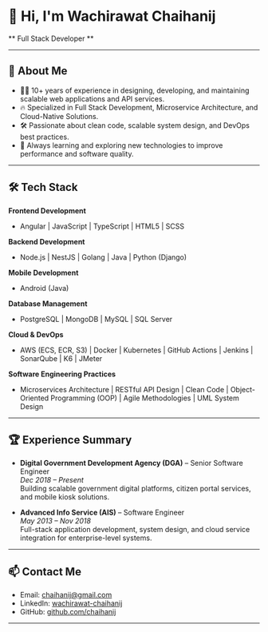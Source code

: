# 👋 Hi, I'm Wachirawat Chaihanij

** Full Stack Developer **

---

## 🚀 About Me

- 🧑‍💻 10+ years of experience in designing, developing, and maintaining scalable web applications and API services.
- 🔥 Specialized in Full Stack Development, Microservice Architecture, and Cloud-Native Solutions.
- 🛠️ Passionate about clean code, scalable system design, and DevOps best practices.
- 💬 Always learning and exploring new technologies to improve performance and software quality.

---

## 🛠 Tech Stack

**Frontend Development**
- Angular  | JavaScript | TypeScript | HTML5 | SCSS

**Backend Development**
- Node.js | NestJS | Golang | Java | Python (Django)

**Mobile Development**
- Android (Java)

**Database Management**
- PostgreSQL | MongoDB | MySQL | SQL Server

**Cloud & DevOps**
- AWS (ECS, ECR, S3) | Docker | Kubernetes | GitHub Actions | Jenkins | SonarQube | K6 | JMeter

**Software Engineering Practices**
- Microservices Architecture | RESTful API Design | Clean Code | Object-Oriented Programming (OOP) | Agile Methodologies | UML System Design

---

## 🏆 Experience Summary

- **Digital Government Development Agency (DGA)** – Senior Software Engineer  
  _Dec 2018 – Present_  
  Building scalable government digital platforms, citizen portal services, and mobile kiosk solutions.

- **Advanced Info Service (AIS)** – Software Engineer  
  _May 2013 – Nov 2018_  
  Full-stack application development, system design, and cloud service integration for enterprise-level systems.

---

## 📫 Contact Me

- Email: chaihanij@gmail.com
- LinkedIn: [wachirawat-chaihanij](https://www.linkedin.com/in/wchaihanij/)
- GitHub: [github.com/chaihanij](https://github.com/chaihanij)

---
